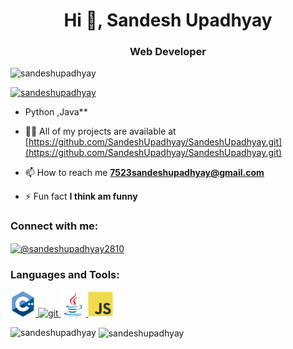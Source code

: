 <h1 align="center">Hi 👋, Sandesh Upadhyay</h1>
<h3 align="center">Web Developer </h3>

<p align="left"> <img src="https://komarev.com/ghpvc/?username=sandeshupadhyay&label=Profile%20views&color=0e75b6&style=flat" alt="sandeshupadhyay" /> </p>

<p align="left"> <a href="https://github.com/ryo-ma/github-profile-trophy"><img src="https://github-profile-trophy.vercel.app/?username=sandeshupadhyay" alt="sandeshupadhyay" /></a> </p>

- Python ,Java**

- 👨‍💻 All of my projects are available at [https://github.com/SandeshUpadhyay/SandeshUpadhyay.git](https://github.com/SandeshUpadhyay/SandeshUpadhyay.git)

- 📫 How to reach me **7523sandeshupadhyay@gmail.com**

- ⚡ Fun fact **I think am funny**

<h3 align="left">Connect with me:</h3>
<p align="left">
<a href="https://instagram.com/@sandeshupadhyay2810" target="blank"><img align="center" src="https://raw.githubusercontent.com/rahuldkjain/github-profile-readme-generator/master/src/images/icons/Social/instagram.svg" alt="@sandeshupadhyay2810" height="30" width="40" /></a>
</p>

<h3 align="left">Languages and Tools:</h3>
<p align="left"> <a href="https://www.w3schools.com/cpp/" target="_blank" rel="noreferrer"> <img src="https://raw.githubusercontent.com/devicons/devicon/master/icons/cplusplus/cplusplus-original.svg" alt="cplusplus" width="40" height="40"/> </a> <a href="https://git-scm.com/" target="_blank" rel="noreferrer"> <img src="https://www.vectorlogo.zone/logos/git-scm/git-scm-icon.svg" alt="git" width="40" height="40"/> </a> <a href="https://www.java.com" target="_blank" rel="noreferrer"> <img src="https://raw.githubusercontent.com/devicons/devicon/master/icons/java/java-original.svg" alt="java" width="40" height="40"/> </a> <a href="https://developer.mozilla.org/en-US/docs/Web/JavaScript" target="_blank" rel="noreferrer"> <img src="https://raw.githubusercontent.com/devicons/devicon/master/icons/javascript/javascript-original.svg" alt="javascript" width="40" height="40"/> </a> </p>

<p><img align="left" src="https://github-readme-stats.vercel.app/api/top-langs?username=sandeshupadhyay&show_icons=true&locale=en&layout=compact" alt="sandeshupadhyay" /></p>

<p>&nbsp;<img align="center" src="https://github-readme-stats.vercel.app/api?username=sandeshupadhyay&show_icons=true&locale=en" alt="sandeshupadhyay" /></p>
